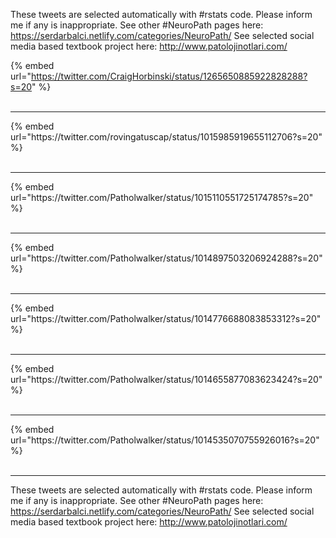 

These tweets are selected automatically with #rstats code. Please inform me if any is inappropriate.
See other #NeuroPath pages here: https://serdarbalci.netlify.com/categories/NeuroPath/ 
See selected social media based textbook project here: http://www.patolojinotlari.com/

{% embed url="https://twitter.com/CraigHorbinski/status/1265650885922828288?s=20" %}<br>
<br>
<hr>
{% embed url="https://twitter.com/rovingatuscap/status/1015985919655112706?s=20" %}<br>
<br>
<hr>
{% embed url="https://twitter.com/Patholwalker/status/1015110551725174785?s=20" %}<br>
<br>
<hr>
{% embed url="https://twitter.com/Patholwalker/status/1014897503206924288?s=20" %}<br>
<br>
<hr>
{% embed url="https://twitter.com/Patholwalker/status/1014776688083853312?s=20" %}<br>
<br>
<hr>
{% embed url="https://twitter.com/Patholwalker/status/1014655877083623424?s=20" %}<br>
<br>
<hr>
{% embed url="https://twitter.com/Patholwalker/status/1014535070755926016?s=20" %}<br>
<br>
<hr>


These tweets are selected automatically with #rstats code. Please inform me if any is inappropriate.
See other #NeuroPath pages here: https://serdarbalci.netlify.com/categories/NeuroPath/ 
See selected social media based textbook project here: http://www.patolojinotlari.com/
